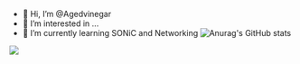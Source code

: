 - 👋 Hi, I’m @Agedvinegar
- 👀 I’m interested in ...
- 🌱 I’m currently learning SONiC and Networking
![Anurag's GitHub stats](https://github-readme-stats.vercel.app/api?username=Agedvinegar&show_icons=true&theme=merko)
<!---
Agedvinegar/Agedvinegar is a ✨ special ✨ repository because its `README.md` (this file) appears on your GitHub profile.
You can click the Preview link to take a look at your changes.
--->
<img src="https://count.getloli.com/get/@:Agedvinegar?theme=asoul" />
